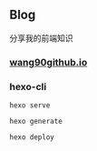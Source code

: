 ## Blog
分享我的前端知识

### [wang90github.io](https://wang90.github.io/)

### hexo-cli

`````
hexo serve

hexo generate

hexo deploy
`````